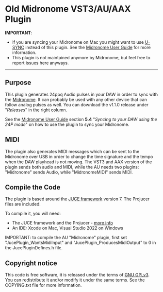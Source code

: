 # Old Midronome VST3/AU/AAX Plugin

**IMPORTANT**:
* If you are syncing your Midronome on Mac you might want to use [U-SYNC](https://midronome.com/support) instead of this plugin. See the [Midronome User Guide](https://go.midronome.com/userguide) for more information.
* This plugin is not maintained anymore by Midronome, but feel free to report issues here anyways.



---


## Purpose

This plugin generates 24ppq Audio pulses in your DAW in order to sync with the [Midronome](https://www.midronome.com/). It can probably be used with any other device that can follow analog pulses as well.
You can download the v1.1.0 release under "*Releases*" in the right column.

See the [Midronome User Guide](https://go.midronome.com/userguide) section **5.4** "*Syncing to your DAW using the 24P mode*" on how to use the plugin to sync your Midronome. 

## MIDI

The plugin also generates MIDI messages which can be sent to the Midronome over USB in order to change the time signature and the tempo when the DAW playhead is not moving.
The VST3 and AAX version of the plugin sends both audio and MIDI, while the AU needs two plugins: "Midronome" sends Audio, while "MidronomeMIDI" sends MIDI.


## Compile the Code

The plugin is based around the [JUCE framework](https://juce.com/) version 7. The Projucer files are included.

To compile it, you will need:
* The JUCE framework and the Projucer - [more info](https://juce.com/download/)
* An IDE: Xcode on Mac, Visual Studio 2022 on Windows

IMPORTANT: to compile the AU "Midronome" plugin, first set "JucePlugin_WantsMidiInput" and "JucePlugin_ProducesMidiOutput" to 0 in the JucePluginDefines.h file.


## Copyright notice

This code is free software, it is released under the terms of [GNU GPLv3](https://www.gnu.org/licenses/gpl-3.0.en.html). You can redistribute it and/or modify it under the same terms. See the COPYING.txt file for more information.
